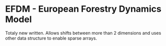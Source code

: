 # EFDM - European Forestry Dynamics Model

Totaly new written. Allows shifts between more than 2 dimensions and uses other data structure to enable sparse arrays.
